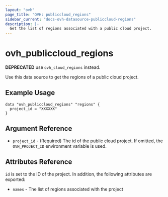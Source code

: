 ```yaml
---
layout: "ovh"
page_title: "OVH: publiccloud_regions"
sidebar_current: "docs-ovh-datasource-publiccloud-regions"
description: |-
  Get the list of regions associated with a public cloud project.
---
```


# ovh_publiccloud_regions

__DEPRECATED__ use `ovh_cloud_regions` instead.

Use this data source to get the regions of a public cloud project.

## Example Usage

```hcl
data "ovh_publiccloud_regions" "regions" {
  project_id = "XXXXXX"
}
```

## Argument Reference


* `project_id` - (Required) The id of the public cloud project. If omitted,
    the `OVH_PROJECT_ID` environment variable is used.


## Attributes Reference

`id` is set to the ID of the project. In addition, the following attributes
are exported:

* `names` - The list of regions associated with the project
